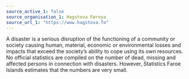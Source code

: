 ```yaml
---
source_active_1: false
source_organisation_1: Hagstova Føroya
source_url_1: "https://www.hagstova.fo"
---
```

A disaster is a serious disruption of the functioning of a community or society causing human, material, economic or environmental losses and impacts that exceed the society’s ability to cope using its own resources. No official statistics are compiled on the number of dead, missing and affected persons in connection with disasters. However, Statistics Faroe Islands estimates that the numbers are very small.
